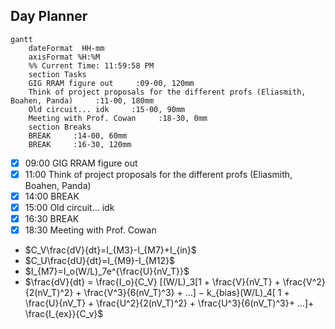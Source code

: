 ## Day Planner
```mermaid
gantt
    dateFormat  HH-mm
    axisFormat %H:%M
    %% Current Time: 11:59:58 PM
    section Tasks
    GIG RRAM figure out     :09-00, 120mm
    Think of project proposals for the different profs (Eliasmith, Boahen, Panda)     :11-00, 180mm
    Old circuit... idk     :15-00, 90mm
    Meeting with Prof. Cowan     :18-30, 0mm
    section Breaks
    BREAK     :14-00, 60mm
    BREAK     :16-30, 120mm
```

- [x] 09:00 GIG RRAM figure out
- [x] 11:00 Think of project proposals for the different profs (Eliasmith, Boahen, Panda)
- [x] 14:00 BREAK
- [x] 15:00 Old circuit... idk
- [x] 16:30 BREAK
- [x] 18:30 Meeting with Prof. Cowan

- $C_V\frac{dV}{dt}=I_{M3}-I_{M7}+I_{in}$
- $C_U\frac{dU}{dt}=I_{M9}-I_{M12}$
- $I_{M7}=I_o(W/L)_7e^{\frac{U}{nV_T}}$
- $\frac{dV}{dt} = \frac{I_o}{C_V} [(W/L)_3[1 + \frac{V}{nV_T} + \frac{V^2}{2(nV_T)^2} + \frac{V^3}{6(nV_T)^3} + ...] − k_{bias}(W/L)_4[ 1 + \frac{U}{nV_T} + \frac{U^2}{2(nV_T)^2} + \frac{U^3}{6(nV_T)^3}+ ...]+ \frac{I_{ex}}{C_v}$